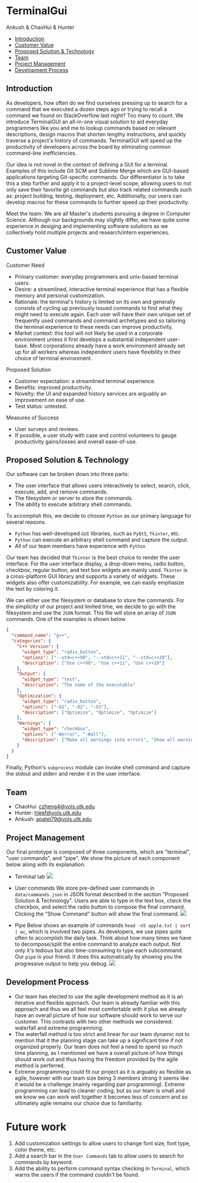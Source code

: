 # TerminalGui

Ankush & ChaoHui & Hunter

- [Introduction](#introduction)
- [Customer Value](#customer-value)
- [Proposed Solution & Technology](#proposed-solution---technology)
- [Team](#team)
- [Project Management](#project-management)
- [Development Process](#development-process)

## Introduction

As developers, how often do we find ourselves pressing up to search for a command that we executed a dozen steps ago or trying to recall a command we found on StackOverflow last night? Too many to count. We introduce TerminalGUI an all-in-one visual solution to aid everyday programmers like you and me to lookup commands based on relevant descriptions, design macros that shorten lengthy instructions, and quickly traverse a project's history of commands. TerminalGUI will speed up the productivity of developers across the board by eliminating common command-line inefficiencies.

Our idea is not novel in the context of defining a GUI for a terminal. Examples of this include Git SCM and Sublime Merge which are GUI-based applications targeting Git-specific commands. Our differentiator is to take this a step further and apply it to a project-level scope, allowing users to not only save their favorite git commands but also track related commands such as: project building, testing, deployment, etc. Additionally, our users can develop macros for these commands to further speed up their productivity.

Meet the team: We are all Master's students pursuing a degree in Computer Science. Although our backgrounds may slightly differ, we have quite some experience in desiging and implementing software solutions as we collectively hold multiple projects and research/intern experiences.

## Customer Value

Customer Need

- Primary customer: everyday programmers and unix-based terminal users.
- Desire: a streamlined, interactive terminal experience that has a flexible memory and personal customization.
- Rationale: the terminal's history is limited on its own and generally consists of cycling up previously issued commands to find what they might need to execute again. Each user will have their own unique set of frequently used commands and command archetypes and so tailoring the terminal experience to these needs can improve productivity.
- Market context: this tool will not likely be used in a corporate environment unless it first develops a substantial independent user-base. Most corporations already have a work environment already set up for all workers whereas independent users have flexibility in their choice of terminal environment.

Proposed Solution

- Customer expectation: a streamlined terminal experience.
- Benefits: improved productivity.
- Novelty: the UI and expanded history services are arguably an improvement on ease of use.
- Test status: untested.

Measures of Success

- User surveys and reviews.
- If possible, a user study with case and control volunteers to gauge productivity gains/losses and overall ease-of-use.

## Proposed Solution & Technology

Our software can be broken down into three parts:

- The user interface that allows users interactively to select, search, click, execute, add, and remove commands.
- The filesystem or server to store the commands.
- The ability to execute arbitrary shell commands.

To accomplish this, we decide to choose `Python` as our primary language for several reasons.

- `Python` has well-developed `GUI` libraries, such as `PyQt5`, `Tkinter`, etc.
- `Python` can execute an arbitrary shell command and capture the output.
- All of our team members have experience with `Python`

Our team has decided that `Tkinter` is the best choice to render the user interface. For the user interface display, a drop-down menu, radio button, checkbox, regular button, and text box widgets are mainly used. `Tkinter` is a cross-platform GUI library and supports a variety of widgets. These widgets also offer customizability. For example, we can easily emphasize the text by coloring it.

We can either use the filesystem or database to store the commands. For the simplicity of our project and limited time, we decide to go with the filesystem and use the `JSON` format. This file will store an array of `JSON` commands. One of the examples is shown below.

```json
{
  "command_name": "g++",
  "categories": {
    "C++ Version": {
      "widget_type": "radio_button",
      "options": ["--std=c++98", "--std=c++11", "--std=c++20"],
      "description": ["Use c++98", "Use c++11", "Use c++20"]
    },
    "Output": {
      "widget_type": "text",
      "description": "The name of the executable"
    },
    "Optimization": {
      "widget_type": "radio_button",
      "options": ["-O1", "-O2", "-O3"],
      "description": ["Optimize", "Optimize", "Optimize"]
    },
    "Warnings": {
      "widget_type": "checkbox",
      "options": ["-Werror", "-Wall"],
      "description": ["Make all warnings into errors", "Show all warnings"]
    }
  }
}
```

Finally, Python's `subprocess` module can invoke shell command and capture the stdout and stderr and render it in the user interface.

## Team

- ChaoHui: czheng4@vols.utk.edu
- Hunter: hleef@vols.utk.edu
- Ankush: apatel79@vols.utk.edu

## Project Management

Our final prototype is composed of three components, which are "terminal", "user commands", and "pipe".
We show the picture of each component below along with its explanation.

- Terminal tab
  ![](./imgs/terminal.png)

- User commands
  We store pre-defined user commands in `data/commands.json` in JSON format described in the section "Proposed Solution & Technology". Users are able to type in the text box, check the checkbox, and select the radio button to compose the final command. Clicking the "Show Command" button will show the final command.
  ![](./imgs/user_commands.png)

- Pipe
  Below shows an example of commands `head -n5 apple.txt | sort | wc`, which is involved two pipes.
  As developers, we use pipes quite often to accomplish the daily task. Think about how many times we have to decompose/split the entire command to analyze each output. Not only it's tedious but also time-consuming to type each subcommand. Our `pipe` is your friend. It does this automatically by showing you the progressive output to help you debug.
  ![](./imgs/pipe.png)

## Development Process

- Our team has elected to use the agile development method as it is an iterative and flexible
  approach. Our team is already familiar with this approach and thus we all feel most
  comfortable with it plus we already have an overall picture of how our software should work
  to serve our customer. This contrasts with two other methods we considered: waterfall and
  extreme programming.
- The waterfall method is too strict and linear for our team dynamic not
  to mention that it the planning stage can take up a significant time if not organized properly.
  Our team does not feel a need to spend so much time planning, as I mentioned we have a overall
  picture of how things should work out and thus having the freedom provided by the agile method
  is perferred.
- Extreme programming could fit our project as it is arguably as flexible as agile,
  however with our team size being 3 members strong it seems like it would be a challenge (mainly
  regarding pair programming). Extreme programming can lead to cleaner coding, but as our team
  is small and we know we can work well together it becomes less of concern and so ultimately
  agile remains our choice due to familiarity.

# Future work

1. Add customization settings to allow users to change font size, font type, color theme, etc.
2. Add a search bar in the `User Commands` tab to allow users to search for commands by keyword.
3. Add the ability to perform command syntax checking in `Terminal`, which warns the users if the command couldn't be found.
